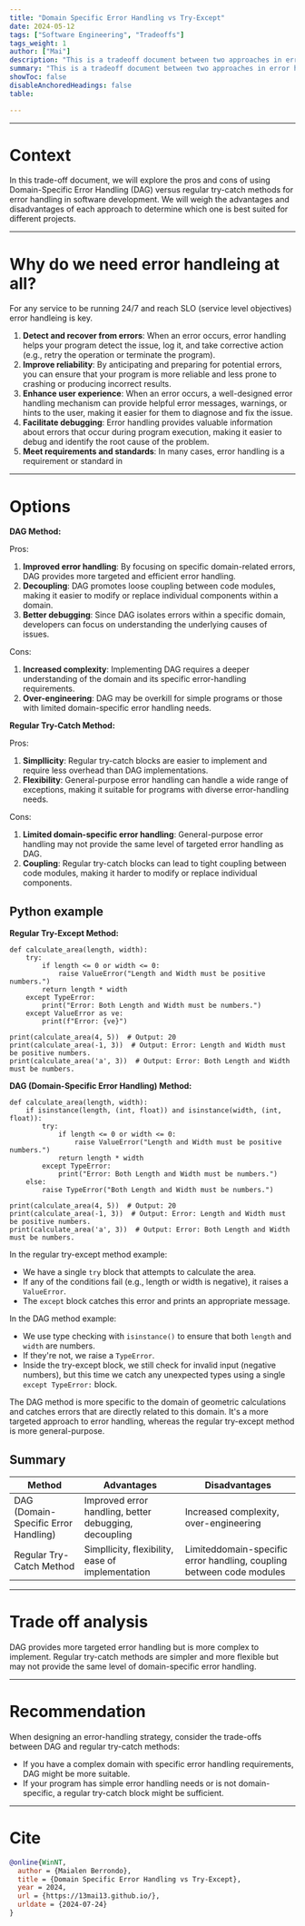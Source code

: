 ```yaml
---
title: "Domain Specific Error Handling vs Try-Except" 
date: 2024-05-12
tags: ["Software Engineering", "Tradeoffs"]
tags_weight: 1
author: ["Mai"]
description: "This is a tradeoff document between two approaches in error handleling"
summary: "This is a tradeoff document between two approaches in error handleling"
showToc: false
disableAnchoredHeadings: false
table: 

---
```


---

# Context

In this trade-off document, we will explore the pros and cons of using Domain-Specific Error Handling
(DAG) versus regular try-catch methods for error handling in software development. We will weigh the
advantages and disadvantages of each approach to determine which one is best suited for different projects.

---

# Why do we need error handleing at all? 

For any service to be running 24/7 and reach SLO (service level objectives) error handleing is key. 

1. **Detect and recover from errors**: When an error occurs, error handling helps your program detect
the issue, log it, and take corrective action (e.g., retry the operation or terminate the program).
2. **Improve reliability**: By anticipating and preparing for potential errors, you can ensure that
your program is more reliable and less prone to crashing or producing incorrect results.
3. **Enhance user experience**: When an error occurs, a well-designed error handling mechanism can
provide helpful error messages, warnings, or hints to the user, making it easier for them to diagnose
and fix the issue.
4. **Facilitate debugging**: Error handling provides valuable information about errors that occur
during program execution, making it easier to debug and identify the root cause of the problem.
5. **Meet requirements and standards**: In many cases, error handling is a requirement or standard in

---

# Options

**DAG Method:**

Pros:
1.  **Improved error handling**: By focusing on specific domain-related errors, DAG provides more
targeted and efficient error handling.
2.  **Decoupling**: DAG promotes loose coupling between code modules, making it easier to modify or
replace individual components within a domain.
3.  **Better debugging**: Since DAG isolates errors within a specific domain, developers can focus on
understanding the underlying causes of issues.

Cons:
1.  **Increased complexity**: Implementing DAG requires a deeper understanding of the domain and its
specific error-handling requirements.
2.  **Over-engineering**: DAG may be overkill for simple programs or those with limited
domain-specific error handling needs.

**Regular Try-Catch Method:**

Pros:
1.  **Simpllicity**: Regular try-catch blocks are easier to implement and require less overhead than
DAG implementations.
2.  **Flexibility**: General-purpose error handling can handle a wide range of exceptions, making it
suitable for programs with diverse error-handling needs.

Cons:
1.  **Limited domain-specific error handling**: General-purpose error handling may not provide the
same level of targeted error handling as DAG.
2.  **Coupling**: Regular try-catch blocks can lead to tight coupling between code modules, making it
harder to modify or replace individual components.

## Python example


**Regular Try-Except Method:**

```
def calculate_area(length, width):
    try:
        if length <= 0 or width <= 0:
            raise ValueError("Length and Width must be positive numbers.")
        return length * width
    except TypeError:
        print("Error: Both Length and Width must be numbers.")
    except ValueError as ve:
        print(f"Error: {ve}")

print(calculate_area(4, 5))  # Output: 20
print(calculate_area(-1, 3))  # Output: Error: Length and Width must be positive numbers.
print(calculate_area('a', 3))  # Output: Error: Both Length and Width must be numbers.
```

**DAG (Domain-Specific Error Handling) Method:**

```
def calculate_area(length, width):
    if isinstance(length, (int, float)) and isinstance(width, (int, float)):
        try:
            if length <= 0 or width <= 0:
                raise ValueError("Length and Width must be positive numbers.")
            return length * width
        except TypeError:
            print("Error: Both Length and Width must be numbers.")
    else:
        raise TypeError("Both Length and Width must be numbers.")

print(calculate_area(4, 5))  # Output: 20
print(calculate_area(-1, 3))  # Output: Error: Length and Width must be positive numbers.
print(calculate_area('a', 3))  # Output: Error: Both Length and Width must be numbers.
```

In the regular try-except method example:

*   We have a single `try` block that attempts to calculate the area.
*   If any of the conditions fail (e.g., length or width is negative), it raises a `ValueError`.
*   The `except` block catches this error and prints an appropriate message.

In the DAG method example:

*   We use type checking with `isinstance()` to ensure that both `length` and `width` are numbers.
*   If they're not, we raise a `TypeError`.
*   Inside the try-except block, we still check for invalid input (negative numbers), but this time we
catch any unexpected types using a single `except TypeError:` block.

The DAG method is more specific to the domain of geometric calculations and catches errors that are
directly related to this domain. It's a more targeted approach to error handling, whereas the regular
try-except method is more general-purpose.

## Summary

| **Method** | **Advantages** | **Disadvantages** |
| --- | --- | --- |
| DAG (Domain-Specific Error Handling) | Improved error handling, better debugging, decoupling |Increased complexity, over-engineering |
| Regular Try-Catch Method | Simpllicity, flexibility, ease of implementation | Limiteddomain-specific error handling, coupling between code modules |

---

# Trade off analysis

DAG provides more targeted error handling but is more complex to implement. Regular try-catch methods are simpler and more flexible but may not provide the same level of domain-specific error handling.


---

# Recommendation

When designing an error-handling strategy, consider the trade-offs between DAG and regular try-catch
methods:

* If you have a complex domain with specific error handling requirements, DAG might be more suitable.
* If your program has simple error handling needs or is not domain-specific, a regular try-catch block
might be sufficient.

---

# Cite



```BibTeX
@online{WinNT,
  author = {Maialen Berrondo},
  title = {Domain Specific Error Handling vs Try-Except},
  year = 2024,
  url = {https://13mai13.github.io/},
  urldate = {2024-07-24}
}
```